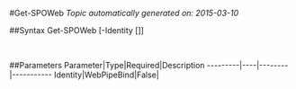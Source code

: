 #Get-SPOWeb
*Topic automatically generated on: 2015-03-10*


##Syntax
    Get-SPOWeb [-Identity [<WebPipeBind>]]

&nbsp;

##Parameters
Parameter|Type|Required|Description
---------|----|--------|-----------
Identity|WebPipeBind|False|
